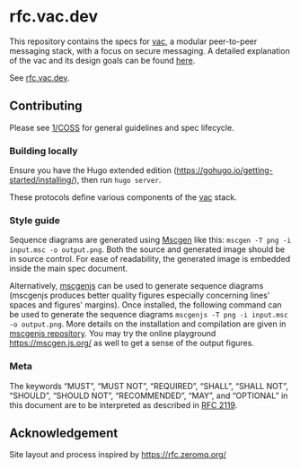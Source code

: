 # rfc.vac.dev

This repository contains the specs for [vac](https://vac.dev), a modular peer-to-peer messaging stack, with a focus on secure messaging. A detailed explanation of the vac and its design goals can be found [here](https://vac.dev/vac-overview).

See [rfc.vac.dev](https://rfc.vac.dev).

## Contributing

Please see [1/COSS](https://rfc.vac.dev/spec/1/) for general guidelines and spec lifecycle.

### Building locally

Ensure you have the Hugo extended edition
(https://gohugo.io/getting-started/installing/), then run `hugo server`.

These protocols define various components of the [vac](https://vac.dev) stack.

### Style guide

Sequence diagrams are generated using [Mscgen](http://www.mcternan.me.uk/mscgen/) like this: `mscgen -T png -i input.msc -o output.png`. Both the source and generated image should be in source control. For ease of readability, the generated image is embedded inside the main spec document. 

Alternatively, [mscgenjs](https://github.com/mscgenjs/mscgenjs-cli) can be used to generate sequence diagrams (mscgenjs produces better quality figures especially concerning lines' spaces and figures' margins). Once installed, the following command can be used to generate the sequence diagrams `mscgenjs -T png -i input.msc -o output.png`. More details on the installation and compilation are given in [mscgenjs repository](https://github.com/mscgenjs/mscgenjs-cli). You may try the online playground https://mscgen.js.org/ as well to get a sense of the output figures. 

### Meta

The keywords “MUST”, “MUST NOT”, “REQUIRED”, “SHALL”, “SHALL NOT”, “SHOULD”, “SHOULD NOT”, “RECOMMENDED”, “MAY”, and “OPTIONAL” in this document are to be interpreted as described in [RFC 2119](https://www.ietf.org/rfc/rfc2119.txt).

## Acknowledgement

Site layout and process inspired by https://rfc.zeromq.org/
